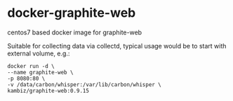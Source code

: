 # docker-graphite-web

centos7 based docker image for graphite-web

Suitable for collecting data via collectd, typical usage would be to start with external volume, e.g.:

```
docker run -d \
--name graphite-web \
-p 8080:80 \
-v /data/carbon/whisper:/var/lib/carbon/whisper \
kambiz/graphite-web:0.9.15
```

